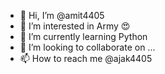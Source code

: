 - 👋 Hi, I’m @amit4405
- 👀 I’m interested in Army 😍
- 🌱 I’m currently learning Python
- 💞️ I’m looking to collaborate on ...
- 📫 How to reach me @ajak4405

